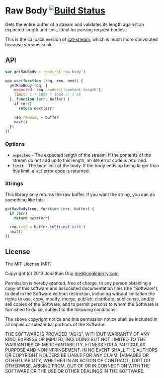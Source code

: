 # Raw Body [![Build Status](https://travis-ci.org/stream-utils/raw-body.png)](https://travis-ci.org/stream-utils/raw-body)

Gets the entire buffer of a stream and validates its length against an expected length and limit.
Ideal for parsing request bodies.

This is the callback version of [cat-stream](https://github.com/jonathanong/cat-stream), which is much more convoluted because streams suck.

## API

```js
var getRawBody = require('raw-body')

app.use(function (req, res, next) {
  getRawBody(req, {
    expected: req.headers['content-length'],
    limit: 1 * 1024 * 1024 // 1 mb
  }, function (err, buffer) {
    if (err)
      return next(err)

    req.rawBody = buffer
    next()
  })
})
```

### Options

- `expected` - The expected length of the stream.
  If the contents of the stream do not add up to this length,
  an `400` error code is returned.
- `limit` - The byte limit of the body.
  If the body ends up being larger than this limit,
  a `413` error code is returned.

### Strings

This library only returns the raw buffer.
If you want the string,
you can do something like this:

```js
getRawBody(req, function (err, buffer) {
  if (err)
    return next(err)

  req.text = buffer.toString('utf8')
  next()
})
```

## License

The MIT License (MIT)

Copyright (c) 2013 Jonathan Ong me@jongleberry.com

Permission is hereby granted, free of charge, to any person obtaining a copy
of this software and associated documentation files (the "Software"), to deal
in the Software without restriction, including without limitation the rights
to use, copy, modify, merge, publish, distribute, sublicense, and/or sell
copies of the Software, and to permit persons to whom the Software is
furnished to do so, subject to the following conditions:

The above copyright notice and this permission notice shall be included in
all copies or substantial portions of the Software.

THE SOFTWARE IS PROVIDED "AS IS", WITHOUT WARRANTY OF ANY KIND, EXPRESS OR
IMPLIED, INCLUDING BUT NOT LIMITED TO THE WARRANTIES OF MERCHANTABILITY,
FITNESS FOR A PARTICULAR PURPOSE AND NONINFRINGEMENT. IN NO EVENT SHALL THE
AUTHORS OR COPYRIGHT HOLDERS BE LIABLE FOR ANY CLAIM, DAMAGES OR OTHER
LIABILITY, WHETHER IN AN ACTION OF CONTRACT, TORT OR OTHERWISE, ARISING FROM,
OUT OF OR IN CONNECTION WITH THE SOFTWARE OR THE USE OR OTHER DEALINGS IN
THE SOFTWARE.